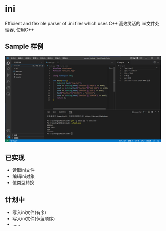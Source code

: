 # ini
Efficient and flexible parser of .ini files which uses C++
高效灵活的.ini文件处理器, 使用C++
## Sample 样例
![img](/doc/image/sample-0.png "Sample")
## 已实现
- 读取ini文件
- 编辑ini对象
- 值类型转换
## 计划中
- 写入ini文件(有序)
- 写入ini文件(保留顺序)
- ......
